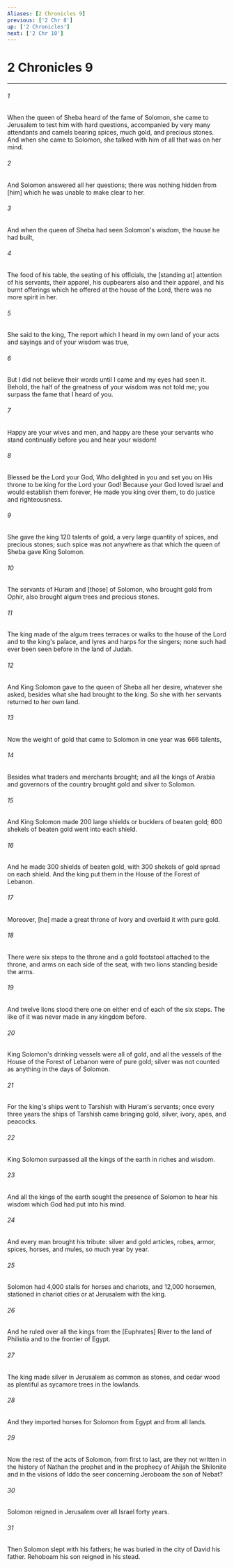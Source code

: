 ```yaml
---
Aliases: [2 Chronicles 9]
previous: ['2 Chr 8']
up: ['2 Chronicles']
next: ['2 Chr 10']
---
```

# 2 Chronicles 9

***














###### 1 






When the queen of Sheba heard of the fame of Solomon, she came to Jerusalem to test him with hard questions, accompanied by very many attendants and camels bearing spices, much gold, and precious stones. And when she came to Solomon, she talked with him of all that was on her mind. 













###### 2 






And Solomon answered all her questions; there was nothing hidden from [him] which he was unable to make clear to her. 













###### 3 






And when the queen of Sheba had seen Solomon's wisdom, the house he had built, 













###### 4 






The food of his table, the seating of his officials, the [standing at] attention of his servants, their apparel, his cupbearers also and their apparel, and his burnt offerings which he offered at the house of the Lord, there was no more spirit in her. 













###### 5 






She said to the king, The report which I heard in my own land of your acts and sayings and of your wisdom was true, 













###### 6 






But I did not believe their words until I came and my eyes had seen it. Behold, the half of the greatness of your wisdom was not told me; you surpass the fame that I heard of you. 













###### 7 






Happy are your wives and men, and happy are these your servants who stand continually before you and hear your wisdom! 













###### 8 






Blessed be the Lord your God, Who delighted in you and set you on His throne to be king for the Lord your God! Because your God loved Israel and would establish them forever, He made you king over them, to do justice and righteousness. 













###### 9 






She gave the king 120 talents of gold, a very large quantity of spices, and precious stones; such spice was not anywhere as that which the queen of Sheba gave King Solomon. 













###### 10 






The servants of Huram and [those] of Solomon, who brought gold from Ophir, also brought algum trees and precious stones. 













###### 11 






The king made of the algum trees terraces or walks to the house of the Lord and to the king's palace, and lyres and harps for the singers; none such had ever been seen before in the land of Judah. 













###### 12 






And King Solomon gave to the queen of Sheba all her desire, whatever she asked, besides what she had brought to the king. So she with her servants returned to her own land. 













###### 13 






Now the weight of gold that came to Solomon in one year was 666 talents, 













###### 14 






Besides what traders and merchants brought; and all the kings of Arabia and governors of the country brought gold and silver to Solomon. 













###### 15 






And King Solomon made 200 large shields or bucklers of beaten gold; 600 shekels of beaten gold went into each shield. 













###### 16 






And he made 300 shields of beaten gold, with 300 shekels of gold spread on each shield. And the king put them in the House of the Forest of Lebanon. 













###### 17 






Moreover, [he] made a great throne of ivory and overlaid it with pure gold. 













###### 18 






There were six steps to the throne and a gold footstool attached to the throne, and arms on each side of the seat, with two lions standing beside the arms. 













###### 19 






And twelve lions stood there one on either end of each of the six steps. The like of it was never made in any kingdom before. 













###### 20 






King Solomon's drinking vessels were all of gold, and all the vessels of the House of the Forest of Lebanon were of pure gold; silver was not counted as anything in the days of Solomon. 













###### 21 






For the king's ships went to Tarshish with Huram's servants; once every three years the ships of Tarshish came bringing gold, silver, ivory, apes, and peacocks. 













###### 22 






King Solomon surpassed all the kings of the earth in riches and wisdom. 













###### 23 






And all the kings of the earth sought the presence of Solomon to hear his wisdom which God had put into his mind. 













###### 24 






And every man brought his tribute: silver and gold articles, robes, armor, spices, horses, and mules, so much year by year. 













###### 25 






Solomon had 4,000 stalls for horses and chariots, and 12,000 horsemen, stationed in chariot cities or at Jerusalem with the king. 













###### 26 






And he ruled over all the kings from the [Euphrates] River to the land of Philistia and to the frontier of Egypt. 













###### 27 






The king made silver in Jerusalem as common as stones, and cedar wood as plentiful as sycamore trees in the lowlands. 













###### 28 






And they imported horses for Solomon from Egypt and from all lands. 













###### 29 






Now the rest of the acts of Solomon, from first to last, are they not written in the history of Nathan the prophet and in the prophecy of Ahijah the Shilonite and in the visions of Iddo the seer concerning Jeroboam the son of Nebat? 













###### 30 






Solomon reigned in Jerusalem over all Israel forty years. 













###### 31 






Then Solomon slept with his fathers; he was buried in the city of David his father. Rehoboam his son reigned in his stead.
